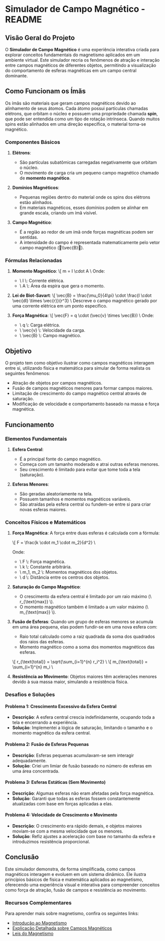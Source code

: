 # Simulador de Campo Magnético - README

## Visão Geral do Projeto

O **Simulador de Campo Magnético** é uma experiência interativa criada para explorar conceitos fundamentais do magnetismo aplicados em um ambiente virtual. Este simulador recria os fenômenos de atração e interação entre campos magnéticos de diferentes objetos, permitindo a visualização do comportamento de esferas magnéticas em um campo central dominante.

## Como Funcionam os Ímãs

Os ímãs são materiais que geram campos magnéticos devido ao alinhamento de seus átomos. Cada átomo possui partículas chamadas elétrons, que orbitam o núcleo e possuem uma propriedade chamada **spin**, que pode ser entendida como um tipo de rotação intrínseca. Quando muitos spins estão alinhados em uma direção específica, o material torna-se magnético.

### Componentes Básicos

1. **Elétrons**:
   - São partículas subatômicas carregadas negativamente que orbitam o núcleo.
   - O movimento de carga cria um pequeno campo magnético chamado de **momento magnético**.

2. **Domínios Magnéticos**:
   - Pequenas regiões dentro do material onde os spins dos elétrons estão alinhados.
   - Em materiais magnéticos, esses domínios podem se alinhar em grande escala, criando um ímã visível.

3. **Campo Magnético**:
   - É a região ao redor de um ímã onde forças magnéticas podem ser sentidas.
   - A intensidade do campo é representada matematicamente pelo vetor campo magnético (\\\vec{B}). 

### Fórmulas Relacionadas

1. **Momento Magnético**:
   \\[ m = I \cdot A \\
   Onde:
   - \\ I \\: Corrente elétrica.
   - \\ A \\: Área da espira que gera o momento.

2. **Lei de Biot-Savart**:
   \\[ \vec{B} = \frac{\mu_0}{4\pi} \cdot \frac{I \cdot \vec{dl} \times \vec{r}}{r^3} \\
   Descreve o campo magnético gerado por uma corrente elétrica em um ponto específico.

3. **Força Magnética**:
   \\[ \vec{F} = q \cdot (\vec{v} \times \vec{B}) \\
   Onde:
   - \\ q \\: Carga elétrica.
   - \\ \vec{v} \\: Velocidade da carga.
   - \\ \vec{B} \\: Campo magnético.

## Objetivo

O projeto tem como objetivo ilustrar como campos magnéticos interagem entre si, utilizando física e matemática para simular de forma realista os seguintes fenômenos:

- Atração de objetos por campos magnéticos.
- Fusão de campos magnéticos menores para formar campos maiores.
- Limitação de crescimento do campo magnético central através de saturação.
- Modificação de velocidade e comportamento baseado na massa e força magnética.

## Funcionamento

### Elementos Fundamentais

1. **Esfera Central**:
   - É a principal fonte do campo magnético.
   - Começa com um tamanho moderado e atrai outras esferas menores.
   - Seu crescimento é limitado para evitar que tome toda a tela (saturação).

2. **Esferas Menores**:
   - São geradas aleatoriamente na tela.
   - Possuem tamanhos e momentos magnéticos variáveis.
   - São atraídas pela esfera central ou fundem-se entre si para criar novas esferas maiores.

### Conceitos Físicos e Matemáticos

1. **Força Magnética**:
   A força entre duas esferas é calculada com a fórmula:

   \\[ F = \frac{k \cdot m_1 \cdot m_2}{d^2} \\

   Onde:
   - \\ F \\: Força magnética.
   - \\ k \\: Constante arbitrária.
   - \\ m_1, m_2 \\: Momentos magnéticos dos objetos.
   - \\ d \\: Distância entre os centros dos objetos.

2. **Saturação do Campo Magnético**:
   - O crescimento da esfera central é limitado por um raio máximo (\\ r_{\text{max}} \\).
   - O momento magnético também é limitado a um valor máximo (\\ m_{\text{max}} \\).

3. **Fusão de Esferas**:
   Quando um grupo de esferas menores se acumula em uma área pequena, elas podem fundir-se em uma nova esfera com:

   - Raio total calculado como a raiz quadrada da soma dos quadrados dos raios das esferas.
   - Momento magnético como a soma dos momentos magnéticos das esferas.

   \\[ r_{\text{total}} = \sqrt{\sum_{i=1}^{n} r_i^2} \\
   \\[ m_{\text{total}} = \sum_{i=1}^{n} m_i \\

4. **Resistência ao Movimento**:
   Objetos maiores têm acelerações menores devido à sua massa maior, simulando a resistência física.

### Desafios e Soluções

#### Problema 1: Crescimento Excessivo da Esfera Central
- **Descrição**: A esfera central crescia indefinidamente, ocupando toda a tela e encerrando a experiência.
- **Solução**: Implementei a lógica de saturação, limitando o tamanho e o momento magnético da esfera central.

#### Problema 2: Fusão de Esferas Pequenas
- **Descrição**: Esferas pequenas acumulavam-se sem interagir adequadamente.
- **Solução**: Criei um limiar de fusão baseado no número de esferas em uma área concentrada.

#### Problema 3: Esferas Estáticas (Sem Movimento)
- **Descrição**: Algumas esferas não eram afetadas pela força magnética.
- **Solução**: Garanti que todas as esferas fossem constantemente atualizadas com base em forças aplicadas a elas.

#### Problema 4: Velocidade de Crescimento e Movimento
- **Descrição**: O crescimento era rápido demais, e objetos maiores moviam-se com a mesma velocidade que os menores.
- **Solução**: Refiz ajustes a aceleração com base no tamanho da esfera e introduzimos resistência proporcional.

## Conclusão

Este simulador demonstra, de forma simplificada, como campos magnéticos interagem e evoluem em um sistema dinâmico. Ele ilustra princípios básicos de física e matemática aplicados ao magnetismo, oferecendo uma experiência visual e interativa para compreender conceitos como força de atração, fusão de campos e resistência ao movimento.

### Recursos Complementares

Para aprender mais sobre magnetismo, confira os seguintes links:
- [Introdução ao Magnetismo](https://pt.khanacademy.org/science/physics/magnetic-forces-and-magnetic-fields)
- [Explicação Detalhada sobre Campos Magnéticos](http://hyperphysics.phy-astr.gsu.edu/hbase/magnetic/magfie.html)
- [Leis do Magnetismo](https://pt.wikipedia.org/wiki/Magnetismo)